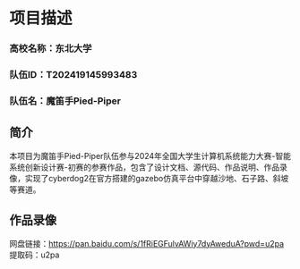 # 项目描述

### 高校名称：东北大学

### 队伍ID：T202419145993483

### 队伍名：魔笛手Pied-Piper

## 简介

本项目为魔笛手Pied-Piper队伍参与2024年全国大学生计算机系统能力大赛-智能系统创新设计赛-初赛的参赛作品，包含了设计文档、源代码、作品说明、作品录像，实现了cyberdog2在官方搭建的gazebo仿真平台中穿越沙地、石子路、斜坡等赛道。

## 作品录像

网盘链接：https://pan.baidu.com/s/1fRiEGFulvAWiy7dyAweduA?pwd=u2pa  提取码：u2pa